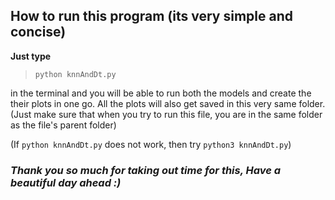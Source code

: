 ## How to run this program (its very simple and concise)<br>
**Just type**
>`python knnAndDt.py`

in the terminal and you will be able to run both the models and create the their plots in one go. All the plots will also get saved in this very same folder. (Just make sure that when you try to run this file, you are in the same folder as the file's parent folder)

(If `python knnAndDt.py` does not work, then try `python3 knnAndDt.py`)

### *Thank you so much for taking out time for this, Have a beautiful day ahead :)*